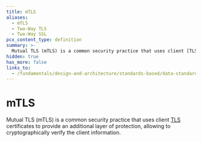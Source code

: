```yaml
---
title: mTLS
aliases:
  - mTLS
  - Two-Way TLS
  - Two-Way SSL
pcx_content_type: definition
summary: >-
  Mutual TLS (mTLS) is a common security practice that uses client [TLS](/fundamentals/design-and-architecture/standards-based/data-standards/tls) certificates to provide an additional layer of protection, allowing to cryptographically verify the client information.
hidden: true
has_more: false
links_to:
  - /fundamentals/design-and-architecture/standards-based/data-standards/tls
---
```


<!-- This document is an original CloudFlare Document from which the cloudflare links are removed. -->

# mTLS

Mutual TLS (mTLS) is a common security practice that uses client [TLS](/fundamentals/design-and-architecture/standards-based/data-standards/tls) certificates to provide an additional layer of protection, allowing to cryptographically verify the client information.

